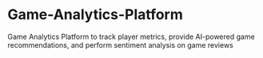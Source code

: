 # Game-Analytics-Platform
Game Analytics Platform to track player metrics, provide AI-powered game recommendations, and perform sentiment analysis on game reviews
